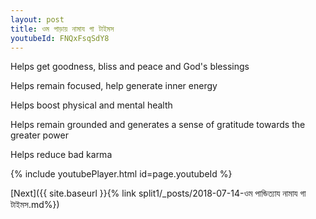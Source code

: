 ```yaml
---
layout: post
title: ওম পাড়ায় নামায গা টাইমস
youtubeId: FNQxFsqSdY8
---
```

 
 
Helps get goodness, bliss and peace and God's blessings
 
Helps remain focused, help generate inner energy 
 
Helps boost physical and mental health 
 
Helps remain grounded and generates a sense of gratitude towards the greater power 
 
Helps reduce bad karma
 
 
 
 


{% include youtubePlayer.html id=page.youtubeId %}
 
[Next]({{ site.baseurl }}{% link  split1/_posts/2018-07-14-ওম পান্ডিত্যায নামায গা টাইমস.md%})
 
